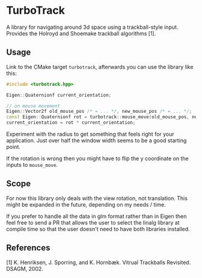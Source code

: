 # TurboTrack

A library for navigating around 3d space using a trackball-style input. Provides the Holroyd and Shoemake trackball algorithms [1].

## Usage

Link to the CMake target `turbotrack`, afterwards you can use the library like this:

```c++
#include <turbotrack.hpp>

Eigen::Quaternionf current_orientation;

// on mouse movement
Eigen::Vector2f old_mouse_pos /* = ... */, new_mouse_pos /* = ... */;
const Eigen::Quaternionf rot = turbotrack::mouse_move(old_mouse_pos, new_mouse_pos, window_width / 2);
current_orientation = rot * current_orientation;
```

Experiment with the radius to get something that feels right for your application. Just over half the window width seems to be a good starting point.

If the rotation is wrong then you might have to flip the y coordinate on the inputs to `mouse_move`.

## Scope

For now this library only deals with the view rotation, not translation. This might be expanded in the future, depending on my needs / time.

If you prefer to handle all the data in glm format rather than in Eigen then feel free to send a PR that allows the user to select the linalg library at compile time so that the user doesn't need to have both libraries installed.

## References

[1] K. Henriksen, J. Sporring, and K. Hornbæk. Vitrual Trackballs Revisited. DSAGM, 2002.
